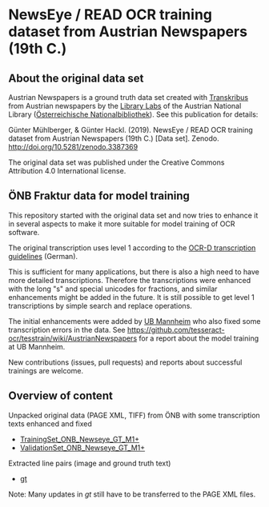 # NewsEye / READ OCR training dataset from Austrian Newspapers (19th C.)

## About the original data set

Austrian Newspapers is a ground truth data set created with [Transkribus](https://transkribus.eu/)
from Austrian newspapers by the [Library Labs](https://labs.onb.ac.at/) of the
Austrian National Library ([Österreichische Nationalbibliothek](https://www.onb.ac.at/)).
See this publication for details:

Günter Mühlberger, & Günter Hackl. (2019).
NewsEye / READ OCR training dataset from Austrian Newspapers (19th C.) [Data set].
Zenodo. http://doi.org/10.5281/zenodo.3387369

The original data set was published under the Creative Commons Attribution 4.0 International license.

## ÖNB Fraktur data for model training

This repository started with the original data set and now tries to enhance it
in several aspects to make it more suitable for model training of OCR software.

The original transcription uses level 1 according to the
[OCR-D transcription guidelines](https://ocr-d.github.io/gt//trans_documentation/transkription.html) (German).

This is sufficient for many applications, but there is also a high need to
have more detailed transcriptions. Therefore the transcriptions were enhanced
with the long "s" and special unicodes for fractions,
and similar enhancements might be added in the future.
It is still possible to get level 1 transcriptions by simple search and replace operations.

The initial enhancements were added by [UB Mannheim](https://www.bib.uni-mannheim.de/) who
also fixed some transcription errors in the data.
See https://github.com/tesseract-ocr/tesstrain/wiki/AustrianNewspapers for a report about
the model training at UB Mannheim.

New contributions (issues, pull requests) and reports about successful trainings are welcome.

## Overview of content

Unpacked original data (PAGE XML, TIFF) from ÖNB with some transcription texts enhanced and fixed

- [TrainingSet_ONB_Newseye_GT_M1+](https://github.com/UB-Mannheim/AustrianNewspapers/tree/master/TrainingSet_ONB_Newseye_GT_M1%2B)
- [ValidationSet_ONB_Newseye_GT_M1+](https://github.com/UB-Mannheim/AustrianNewspapers/tree/master/ValidationSet_ONB_Newseye_GT_M1%2B)

Extracted line pairs (image and ground truth text)

- [gt](https://github.com/UB-Mannheim/AustrianNewspapers/tree/master/gt)

Note: Many updates in _gt_ still have to be transferred to the PAGE XML files.
